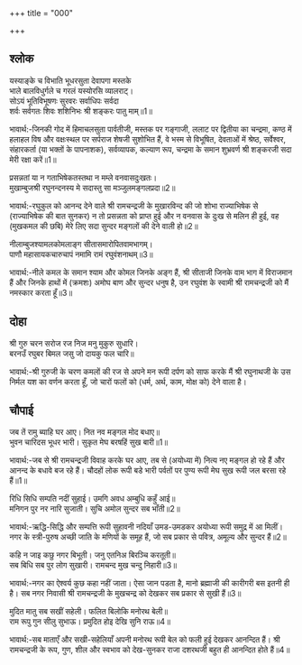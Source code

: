 +++
title = "000"

+++
## श्लोक
यस्याङ्के च विभाति भूधरसुता देवापगा मस्तके  
भाले बालविधुर्गले च गरलं यस्योरसि व्यालराट्।  
सोऽयं भूतिविभूषणः सुरवरः सर्वाधिपः सर्वदा  
शर्वः सर्वगतः शिवः शशिनिभः श्री शङ्करः पातु माम्‌॥1॥  

भावार्थ:-जिनकी गोद में हिमाचलसुता पार्वतीजी, मस्तक पर गङ्गाजी, ललाट पर द्वितीया का चन्द्रमा, कण्ठ में हलाहल विष और वक्षःस्थल पर सर्पराज शेषजी सुशोभित हैं, वे भस्म से विभूषित, देवताओं में श्रेष्ठ, सर्वेश्वर, संहारकर्ता (या भक्तों के पापनाशक), सर्वव्यापक, कल्याण रूप, चन्द्रमा के समान शुभ्रवर्ण श्री शङ्करजी सदा मेरी रक्षा करें॥1॥  

प्रसन्नतां या न गताभिषेकतस्तथा न मम्ले वनवासदुःखतः।  
मुखाम्बुजश्री रघुनन्दनस्य मे सदास्तु सा मञ्जुलमङ्गलप्रदा॥2॥  

भावार्थ:-रघुकुल को आनन्द देने वाले श्री रामचन्द्रजी के मुखारविन्द की जो शोभा राज्याभिषेक से (राज्याभिषेक की बात सुनकर) न तो प्रसन्नता को प्राप्त हुई और न वनवास के दुःख से मलिन ही हुई, वह (मुखकमल की छबि) मेरे लिए सदा सुन्दर मङ्गलों की देने वाली हो॥2॥  

नीलाम्बुजश्यामलकोमलाङ्ग सीतासमारोपितवामभागम्‌।  
पाणौ महासायकचारुचापं नमामि रामं रघुवंशनाथम्‌॥3॥  

भावार्थ:-नीले कमल के समान श्याम और कोमल जिनके अङ्ग हैं, श्री सीताजी जिनके वाम भाग में विराजमान हैं और जिनके हाथों में (क्रमशः) अमोघ बाण और सुन्दर धनुष है, उन रघुवंश के स्वामी श्री रामचन्द्रजी को मैं नमस्कार करता हूँ॥3॥  

<div class="audioEmbed"  caption="AIR-वाचनम्" src="https://archive
.org/download/rAmcharitmAnas-AIR/EPI-132.mp3"></div>


## दोहा
श्री गुरु चरन सरोज रज निज मनु मुकुरु सुधारि।  
बरनउँ रघुबर बिमल जसु जो दायकु फल चारि॥  

भावार्थ:-श्री गुरुजी के चरण कमलों की रज से अपने मन रूपी दर्पण को साफ करके मैं श्री रघुनाथजी के उस निर्मल यश का वर्णन करता हूँ, जो चारों फलों को (धर्म, अर्थ, काम, मोक्ष को) देने वाला है।  




## चौपाई
जब तें रामु ब्याहि घर आए। नित नव मङ्गल मोद बधाए॥  
भुवन चारिदस भूधर भारी। सुकृत मेघ बरषहिं सुख बारी॥1॥  

भावार्थ:-जब से श्री रामचन्द्रजी विवाह करके घर आए, तब से (अयोध्या में) नित्य नए मङ्गल हो रहे हैं और आनन्द के बधावे बज रहे हैं। चौदहों लोक रूपी बडे भारी पर्वतों पर पुण्य रूपी मेघ सुख रूपी जल बरसा रहे हैं॥1॥  

रिधि सिधि सम्पति नदीं सुहाई। उमगि अवध अम्बुधि कहुँ आई॥  
मनिगन पुर नर नारि सुजाती। सुचि अमोल सुन्दर सब भाँती॥2॥  

भावार्थ:-ऋद्धि-सिद्धि और सम्पत्ति रूपी सुहावनी नदियाँ उमड-उमडकर अयोध्या रूपी समुद्र में आ मिलीं। नगर के स्त्री-पुरुष अच्छी जाति के मणियों के समूह हैं, जो सब प्रकार से पवित्र, अमूल्य और सुन्दर हैं॥2॥  

कहि न जाइ कछु नगर बिभूती। जनु एतनिअ बिरञ्चि करतूती॥  
सब बिधि सब पुर लोग सुखारी। रामचन्द मुख चन्दु निहारी॥3॥  

भावार्थ:-नगर का ऐश्वर्य कुछ कहा नहीं जाता। ऐसा जान पडता है, मानो ब्रह्माजी की कारीगरी बस इतनी ही है। सब नगर निवासी श्री रामचन्द्रजी के मुखचन्द्र को देखकर सब प्रकार से सुखी हैं॥3॥  

मुदित मातु सब सखीं सहेली। फलित बिलोकि मनोरथ बेली॥  
राम रूपु गुन सीलु सुभाऊ। प्रमुदित होइ देखि सुनि राऊ॥4॥  

भावार्थ:-सब माताएँ और सखी-सहेलियाँ अपनी मनोरथ रूपी बेल को फली हुई देखकर आनन्दित हैं। श्री रामचन्द्रजी के रूप, गुण, शील और स्वभाव को देख-सुनकर राजा दशरथजी बहुत ही आनन्दित होते हैं॥4॥  


